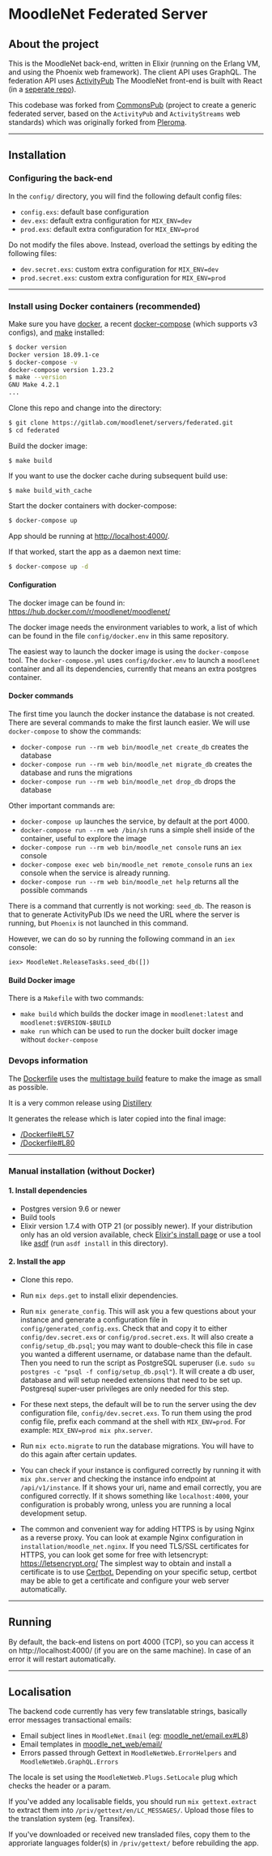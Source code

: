 # MoodleNet Federated Server 

## About the project

This is the MoodleNet back-end, written in Elixir (running on the Erlang VM, and using the Phoenix web framework). The client API uses GraphQL. The federation API uses [ActivityPub](http://activitypub.rocks/) The MoodleNet front-end is built with React (in a [seperate repo](https://gitlab.com/moodlenet/clients/react?nav_source=navbar)).

This codebase was forked from [CommonsPub](http://commonspub.org/) (project to create a generic federated server, based on the `ActivityPub` and `ActivityStreams` web standards) which was originally forked from [Pleroma](https://git.pleroma.social/pleroma/pleroma). 

---

## Installation

### Configuring the back-end

In the `config/` directory, you will find the following default config files:

* `config.exs`: default base configuration
* `dev.exs`: default extra configuration for `MIX_ENV=dev`
* `prod.exs`: default extra configuration for `MIX_ENV=prod`


Do not modify the files above. Instead, overload the settings by editing the following files:

* `dev.secret.exs`: custom extra configuration for `MIX_ENV=dev`
* `prod.secret.exs`: custom extra configuration for `MIX_ENV=prod`

---

### Install using Docker containers (recommended)
Make sure you have [docker](https://www.docker.com/), a recent [docker-compose](https://docs.docker.com/compose/install/#install-compose) (which supports v3 configs), and [make](https://www.gnu.org/software/make/) installed:
```sh
$ docker version
Docker version 18.09.1-ce
$ docker-compose -v                                                                                                                                              ±[●][develop]
docker-compose version 1.23.2
$ make --version
GNU Make 4.2.1
...
```

Clone this repo and change into the directory:
```sh
$ git clone https://gitlab.com/moodlenet/servers/federated.git
$ cd federated
```

Build the docker image:
```
$ make build
```

If you want to use the docker cache during subsequent build use:
```
$ make build_with_cache
```

Start the docker containers with docker-compose:
```sh
$ docker-compose up
```

App should be running at [http://localhost:4000/](http://localhost:4000/).

If that worked, start the app as a daemon next time:
```sh
$ docker-compose up -d
```

#### Configuration

The docker image can be found in: https://hub.docker.com/r/moodlenet/moodlenet/

The docker image needs the environment variables to work, a list of which can be found in the file `config/docker.env` in this same repository.

The easiest way to launch the docker image is using the `docker-compose` tool.
The `docker-compose.yml` uses `config/docker.env` to launch a `moodlenet` container and all its dependencies, currently that means an extra postgres container.

#### Docker commands

The first time you launch the docker instance the database is not created.
There are several commands to make the first launch easier.
We will use `docker-compose` to show the commands:

* `docker-compose run --rm web bin/moodle_net create_db` creates the database
* `docker-compose run --rm web bin/moodle_net migrate_db` creates the database and runs the migrations
* `docker-compose run --rm web bin/moodle_net drop_db` drops the database

Other important commands are:

* `docker-compose up` launches the service, by default at the port 4000.
* `docker-compose run --rm web /bin/sh` runs a simple shell inside of the container, useful to explore the image
* `docker-compose run --rm web bin/moodle_net console` runs an `iex` console
* `docker-compose exec web bin/moodle_net remote_console` runs an `iex` console when the service is already running.
* `docker-compose run --rm web bin/moodle_net help` returns all the possible commands

There is a command that currently is not working: `seed_db`.
The reason is that to generate ActivityPub IDs we need the URL where the server is running, but `Phoenix` is not launched in this command.

However, we can do so by running the following command in an `iex` console:

`iex> MoodleNet.ReleaseTasks.seed_db([])`

#### Build Docker image

There is a `Makefile` with two commands:

* `make build` which builds the docker image in `moodlenet:latest` and `moodlenet:$VERSION-$BUILD`
* `make run` which can be used to run the docker built docker image without `docker-compose`

### Devops information

The [Dockerfile](https://gitlab.com/moodlenet/servers/federated/blob/develop/Dockerfile) uses the [multistage build](https://docs.docker.com/develop/develop-images/multistage-build/) feature to make the image as small as possible.

It is a very common release using [Distillery](https://hexdocs.pm/distillery/home.html)

It generates the release which is later copied into the final image:
*   [/Dockerfile#L57](https://gitlab.com/moodlenet/servers/federated/blob/develop/Dockerfile#L57)
*   [/Dockerfile#L80](https://gitlab.com/moodlenet/servers/federated/blob/develop/Dockerfile#L80)

---

### Manual installation (without Docker)

#### 1. Install dependencies

* Postgres version 9.6 or newer
* Build tools
* Elixir version 1.7.4 with OTP 21 (or possibly newer). If your distribution only has an old version available, check [Elixir's install page](https://elixir-lang.org/install.html) or use a tool like [asdf](https://github.com/asdf-vm/asdf) (run `asdf install` in this directory).

#### 2. Install the app

* Clone this repo.

* Run `mix deps.get` to install elixir dependencies.

* Run `mix generate_config`. This will ask you a few questions about your instance and generate a configuration file in `config/generated_config.exs`. Check that and copy it to either `config/dev.secret.exs` or `config/prod.secret.exs`. It will also create a `config/setup_db.psql`; you may want to double-check this file in case you wanted a different username, or database name than the default. Then you need to run the script as PostgreSQL superuser (i.e. `sudo su postgres -c "psql -f config/setup_db.psql"`). It will create a db user, database and will setup needed extensions that need to be set up. Postgresql super-user privileges are only needed for this step.

* For these next steps, the default will be to run the server using the dev configuration file, `config/dev.secret.exs`. To run them using the prod config file, prefix each command at the shell with `MIX_ENV=prod`. For example: `MIX_ENV=prod mix phx.server`.

* Run `mix ecto.migrate` to run the database migrations. You will have to do this again after certain updates.

* You can check if your instance is configured correctly by running it with `mix phx.server` and checking the instance info endpoint at `/api/v1/instance`. If it shows your uri, name and email correctly, you are configured correctly. If it shows something like `localhost:4000`, your configuration is probably wrong, unless you are running a local development setup.

* The common and convenient way for adding HTTPS is by using Nginx as a reverse proxy. You can look at example Nginx configuration in `installation/moodle_net.nginx`. If you need TLS/SSL certificates for HTTPS, you can look get some for free with letsencrypt: https://letsencrypt.org/
  The simplest way to obtain and install a certificate is to use [Certbot.](https://certbot.eff.org) Depending on your specific setup, certbot may be able to get a certificate and configure your web server automatically.

---

## Running

By default, the back-end listens on port 4000 (TCP), so you can access it on http://localhost:4000/ (if you are on the same machine). In case of an error it will restart automatically.

---

## Localisation

The backend code currently has very few translatable strings, basically error messages transactional emails:

*   Email subject lines in `MoodleNet.Email` (eg: [moodle_net/email.ex#L8](https://gitlab.com/moodlenet/servers/federated/blob/develop/lib/moodle_net/email.ex#L8))
*   Email templates in [moodle_net_web/email/](https://gitlab.com/moodlenet/servers/federated/blob/develop/lib/moodle_net_web/email/templates/)
*   Errors passed through Gettext in `MoodleNetWeb.ErrorHelpers` and `MoodleNetWeb.GraphQL.Errors`

The locale is set using the `MoodleNetWeb.Plugs.SetLocale` plug which checks the header or a param.

If you've added any localisable fields, you should run `mix gettext.extract` to extract them into `/priv/gettext/en/LC_MESSAGES/`. Upload those files to the translation system (eg. Transifex).

If you've downloaded or received new transladed files, copy them to the approriate languages folder(s) in `/priv/gettext/` before rebuilding the app.